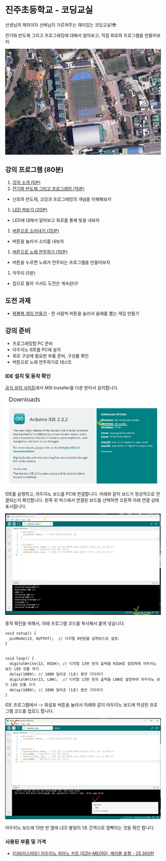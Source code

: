 # 진주초등학교 - 코딩교실

선생님의 제자이자 선배님이 가르쳐주는 재미있는 코딩교실!😎

전기와 반도체 그리고 프로그래밍에 대해서 알아보고, 직접 회로와 프로그램을 만들어보자.

![jinju](./intro.jpg)

## 강의 프로그램 (80분)
1. [강의 소개 (5분)](./introduce)
1. [전기와 반도체 그리고 프로그래밍 (15분)](./semiconductor)
 - 신호와 반도체, 코딩과 프로그래밍의 개념을 이해해보자
1. [LED 켜보기 (20분)](./led)
 - LED에 대해서 알아보고 회로를 통해 빛을 내보자
1. [버튼으로 소리내기 (25분)](./button)
 - 버튼을 눌러서 소리를 내보자
1. [버튼으로 노래 연주하기 (10분)](./play-button)
 - 버튼을 누르면 노래가 연주되는 프로그램을 만들어보자
1. 마무리 (5분)
 - 집으로 돌아 가서도 도전은 계속된다!

## 도전 과제
- [복불복 게임 만들기](./game) - 한 사람씩 버튼을 눌러서 술래를 뽑는 게임 만들기

## 강의 준비
- 프로그래밍할 PC 준비
- 아두이노 IDE를 PC에 설치
- 회로 구성에 필요한 부품 준비, 구성품 확인
- 버튼으로 노래 연주하기로 테스트

### IDE 설치 및 동작 확인
[공식 설치 사이트](https://www.arduino.cc/en/software)에서 MSI Installer를 다운 받아서 설치합니다.

![IDE](ide-1.jpg)

IDE를 실행하고, 아두이노 보드를 PC에 연결합니다. 아래와 같이 보드가 정상적으로 연결되는지 확인합니다. 왼쪽 위 박스에서 연결된 보드를 선택하면 오른쪽 아래 연결 상태 표시됩니다.

![IDE - 보드 연결](ide-2.jpg)

동작 확인을 위해서, 아래 프로그램 코드를 복사해서 붙여 넣습니다.

```
void setup() {
  pinMode(13, OUTPUT);  // 디지털 8번핀을 입력모드로 설정.
}


void loop() {
  digitalWrite(13, HIGH); // 디지털 13번 핀의 출력을 HIGH로 설정하여 아두이노 보드 LED 모듈 켜기
  delay(1000); // 1000 밀리초 (1초) 동안 기다리기
  digitalWrite(13, LOW);  // 디지털 13번 핀의 출력을 LOW로 설정하여 아두이노 보드 LED 모듈 끄기
  delay(1000); // 1000 밀리초 (1초) 동안 기다리기
}
```

IDE 프로그램에서 -> 화살표 버튼을 눌러서 아래와 같이 아두이노 보드에 작성한 프로그램 코드를 업로드 합니다.

![업로드](./ide-3.jpg)

아두이노 보드에 13번 핀 옆에 LED 불빛이 1초 간격으로 깜빡이는 것을 확인 합니다.

### 사용된 부품 및 가격
- [[디바이스마트] 아두이노 피아노 키트 [SZH-ME010], 케이블 포함 - 25,300원](https://www.devicemart.co.kr/goods/view?no=13068786)
